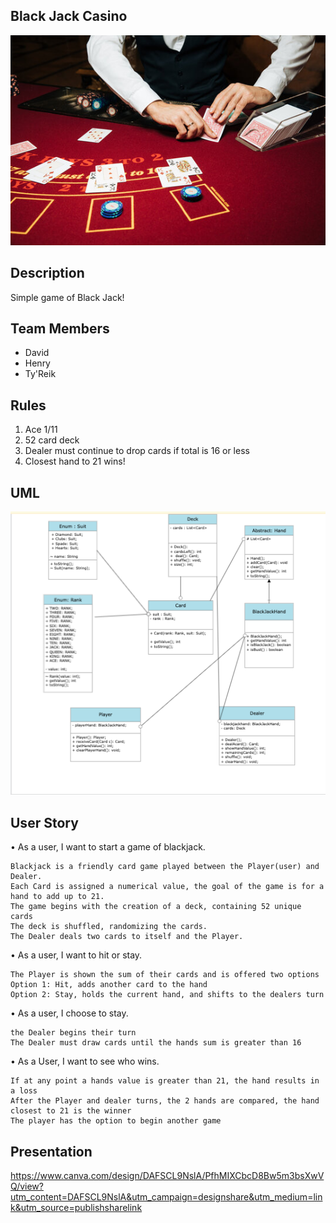 ## Black Jack Casino
![image](IMG/blackjack.jpg)

## Description
Simple game of Black Jack!

## Team Members

- David
- Henry
- Ty'Reik

## Rules

1. Ace 1/11
2. 52 card deck
3. Dealer must continue to drop cards if total is 16 or less
4. Closest hand to 21 wins! 

## UML

![image](IMG/blackjackCompleteUml.png)


## User Story

•	As a user, I want to start a game of blackjack. 

	Blackjack is a friendly card game played between the Player(user) and Dealer.
	Each Card is assigned a numerical value, the goal of the game is for a hand to add up to 21.
	The game begins with the creation of a deck, containing 52 unique cards
	The deck is shuffled, randomizing the cards.
	The Dealer deals two cards to itself and the Player.

•	As a user, I want to hit or stay. 

    The Player is shown the sum of their cards and is offered two options
	Option 1: Hit, adds another card to the hand
	Option 2: Stay, holds the current hand, and shifts to the dealers turn

•	As a user, I choose to stay.
    
    the Dealer begins their turn
	The Dealer must draw cards until the hands sum is greater than 16

•	As a User, I want to see who wins.

	If at any point a hands value is greater than 21, the hand results in a loss
	After the Player and dealer turns, the 2 hands are compared, the hand closest to 21 is the winner
    The player has the option to begin another game






## Presentation
https://www.canva.com/design/DAFSCL9NslA/PfhMIXCbcD8Bw5m3bsXwVQ/view?utm_content=DAFSCL9NslA&utm_campaign=designshare&utm_medium=link&utm_source=publishsharelink



